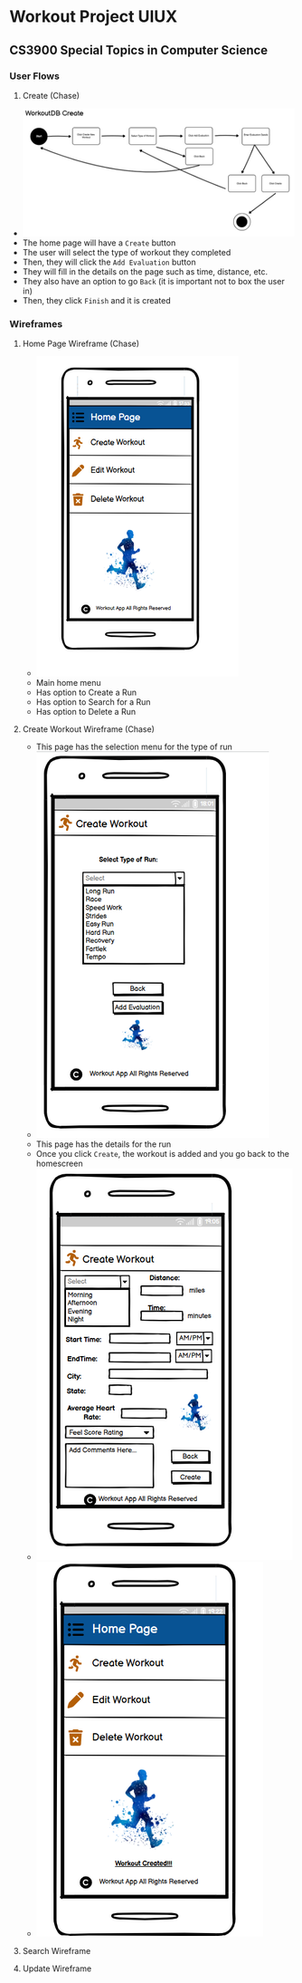 # Workout Project UIUX

## CS3900 Special Topics in Computer Science

### User Flows

1. Create (Chase)
  * ![create flow](images/createflow.png)
  * The home page will have a `Create` button
  * The user will select the type of workout they completed
  * Then, they will click the `Add Evaluation` button
  * They will fill in the details on the page such as time, distance, etc.
  * They also have an option to go `Back` (it is important not to box the user in)
  * Then, they click `Finish` and it is created

### Wireframes

1. Home Page Wireframe (Chase)
   * ![home page](images/homewireframe.png)
   * Main home menu
   * Has option to Create a Run
   * Has option to Search for a Run
   * Has option to Delete a Run

2. Create Workout Wireframe (Chase)
   * This page has the selection menu for the type of run
   * ![create](images/create1.png)
   * This page has the details for the run
   * Once you click `Create`, the workout is added and you go back to the homescreen
   * ![create](images/createp2.png)
   * ![create](images/createp3.png)
  
3. Search Wireframe

4. Update Wireframe
